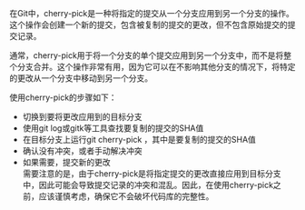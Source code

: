 在Git中，cherry-pick是一种将指定的提交从一个分支应用到另一个分支的操作。这个操作会创建一个新的提交，包含被复制的提交的更改，但不包含原始提交的提交记录。  

通常，cherry-pick用于将一个分支的单个提交应用到另一个分支中，而不是将整个分支合并。这个操作非常有用，因为它可以在不影响其他分支的情况下，将特定的更改从一个分支中移动到另一个分支。  

使用cherry-pick的步骤如下：  
* 切换到要将更改应用到的目标分支
* 使用git log或gitk等工具查找要复制的提交的SHA值
* 在目标分支上运行git cherry-pick <SHA>，其中<SHA>是要复制的提交的SHA值
* 确认没有冲突，或者手动解决冲突
* 如果需要，提交新的更改  
需要注意的是，由于cherry-pick是将指定提交的更改直接应用到目标分支中，因此可能会导致提交记录的冲突和混乱。因此，在使用cherry-pick之前，应该谨慎考虑，确保它不会破坏代码库的完整性。